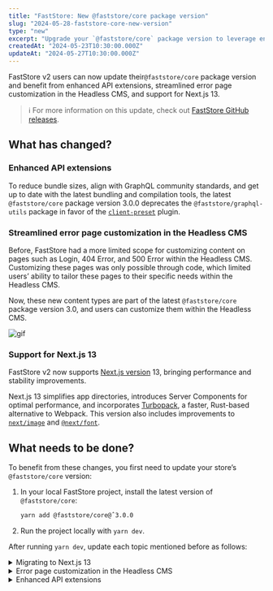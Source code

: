 ```yaml
---
title: "FastStore: New @faststore/core package version"
slug: "2024-05-28-faststore-core-new-version"
type: "new"
excerpt: "Upgrade your `@faststore/core` package version to leverage enhanced API extensions, customizable error pages, and support for Next.js 13."
createdAt: "2024-05-23T10:30:00.000Z"
updateAt: "2024-05-27T10:30:00.000Z"
---
```


FastStore v2 users can now update their`@faststore/core` package version and benefit from enhanced API extensions, streamlined error page customization in the Headless CMS, and support for Next.js 13.

> ℹ️ For more information on this update, check out [FastStore GitHub releases](https://github.com/vtex/faststore/releases/tag/v3.0.0).

## What has changed?

### Enhanced API extensions

To reduce bundle sizes, align with GraphQL community standards, and get up to date with the latest bundling and compilation tools, the latest `@faststore/core` package version 3.0.0 deprecates the `@faststore/graphql-utils` package in favor of the [`client-preset`](https://the-guild.dev/graphql/codegen/plugins/presets/preset-client) plugin.

### Streamlined error page customization in the Headless CMS

Before, FastStore had a more limited scope for customizing content on pages such as Login, 404 Error, and 500 Error within the Headless CMS. Customizing these pages was only possible through code, which limited users’ ability to tailor these pages to their specific needs within the Headless CMS.

Now, these new content types are part of the latest `@faststore/core` package version 3.0, and users can customize them within the Headless CMS.

![gif](https://vtexhelp.vtexassets.com/assets/docs/src/release-note-hcms___480683289080e473473504654c4e4697.gif)

### Support for Next.js 13

FastStore v2 now supports [Next.js version](https://nextjs.org/blog/next-13) 13, bringing performance and stability improvements.

Next.js 13 simplifies app directories, introduces Server Components for optimal performance, and incorporates [Turbopack](https://nextjs.org/blog/next-13#introducing-turbopack-alpha), a faster, Rust-based alternative to Webpack. This version also includes improvements to [`next/image`](https://nextjs.org/blog/next-13#nextimage) and [`@next/font`](https://nextjs.org/blog/next-13#nextimage).

## What needs to be done?

To benefit from these changes, you first need to update your store’s `@faststore/core` version:

1. In your local FastStore project, install the latest version of `@faststore/core`:

   ```bash
   yarn add @faststore/core@ˆ3.0.0
   ```

2. Run the project locally with `yarn dev`.

After running `yarn dev`, update each topic mentioned before as follows:

<details>
<summary>Migrating to Next.js 13</summary>

1. Open your store’s `package.json` file and, in `dependencies`, edit the `next` entry:

	```bash
	"dependencies": {
	...
	"next": "^13.5.6",
	...
	},
	```

2. After updating the `next` dependency, refer to the [Upgrading from 12 to 13](https://nextjs.org/docs/pages/building-your-application/upgrading/version-13#upgrading-from-12-to-13) official Next.js documentation for more information on how to migrate to version 13.

</details>

<details>
<summary>Error page customization in the Headless CMS</summary>

1. To sync the updated version, open a new terminal and run `faststore cms-sync`.
2. Access the VTEX Admin and go to **Headless CMS > FastStore**. You should be able to see the three new content types listed there.
3. Click one of the content types, and then`Add section` ( `+`).
4. Choose the `EmptyState` section and update its fields according to your store's requirements.

</details>

<details>
<summary>Enhanced API extensions</summary>

Follow the [Best practices for using API extensions](https://developers.vtex.com/docs/faststore/api-extensions-best-practices) guide for more information.

</details>
